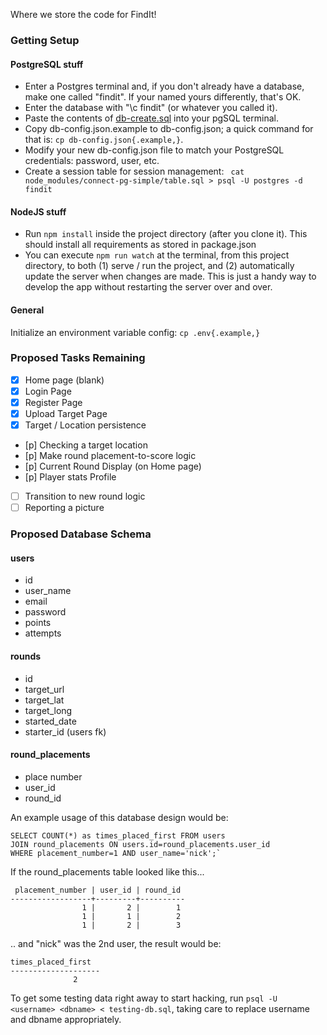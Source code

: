 Where we store the code for FindIt!

### Getting Setup

#### PostgreSQL stuff

- Enter a Postgres terminal and, if you don't already have a database, make one called "findit". If your named yours differently, that's OK. 
- Enter the database with "\c findit" (or whatever you called it).
- Paste the contents of [db-create.sql](https://github.com/testteampleaseignore/FindIt/blob/master/db-create.sql) into your pgSQL terminal.
- Copy db-config.json.example to db-config.json; a quick command for that is: `cp db-config.json{.example,}`.
- Modify your new db-config.json file to match your PostgreSQL credentials: password, user, etc.
- Create a session table for session management: ` cat node_modules/connect-pg-simple/table.sql > psql -U postgres -d findit`

#### NodeJS stuff

- Run `npm install` inside the project directory (after you clone it). This should install all requirements as stored in package.json
- You can execute `npm run watch` at the terminal, from this project directory, to both (1) serve / run the project, and  (2) automatically update the server when changes are made. This is just a handy way to develop the app without restarting the server over and over. 

#### General

Initialize an environment variable config:
`cp .env{.example,}`

### Proposed Tasks Remaining 

+ [x] Home page (blank)
+ [x] Login Page
+ [x] Register Page
+ [x] Upload Target Page
+ [x] Target / Location persistence
+ [p] Checking a target location
+ [p] Make round placement-to-score logic
+ [p] Current Round Display (on Home page)
+ [p] Player stats Profile
+ [ ] Transition to new round logic
+ [ ] Reporting a picture

### Proposed Database Schema

#### users
+ id 
+ user_name
+ email
+ password
+ points
+ attempts

#### rounds
+ id
+ target_url
+ target_lat
+ target_long
+ started_date
+ starter_id (users fk)

#### round_placements
+ place number
+ user_id
+ round_id

An example usage of this database design would be:

    SELECT COUNT(*) as times_placed_first FROM users 
    JOIN round_placements ON users.id=round_placements.user_id 
    WHERE placement_number=1 AND user_name='nick';`

If the round_placements table looked like this...

     placement_number | user_id | round_id 
    ------------------+---------+----------
                    1 |       2 |        1
                    1 |       1 |        2
                    1 |       2 |        3

.. and "nick" was the 2nd user, the result would be:

    times_placed_first 
    --------------------
                  2
		  
To get some testing data right away to start hacking,
run `psql -U <username> <dbname> < testing-db.sql`,
taking care to replace username and dbname appropriately.


